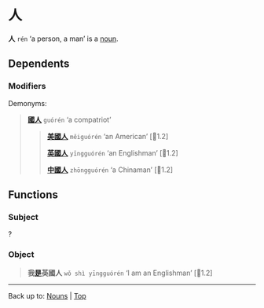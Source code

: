 # 人

**人** `rén` ‘a person, a man’ is a [noun](index.md). 

## Dependents

### Modifiers

Demonyms:

> **[國人](國人.md)** `guórén` ‘a compatriot’
>
> > **[美國人](美國人.md)** `měiguórén` ‘an American’ \[🦉1.2\]
> >
> > **[英國人](英國人.md)** `yīngguórén` ‘an Englishman’ \[🦉1.2\]
> >
> > **[中國人](中國人.md)** `zhōngguórén` ‘a Chinaman’ \[🦉1.2\]

## Functions

### Subject

?

### Object

> **我[是](../verbs/是.md)英國人** `wǒ shì yīngguórén` ‘I am an Englishman’ \[🦉1.2\]

----

Back up to: [Nouns](index.md) | [Top](../index.md)

